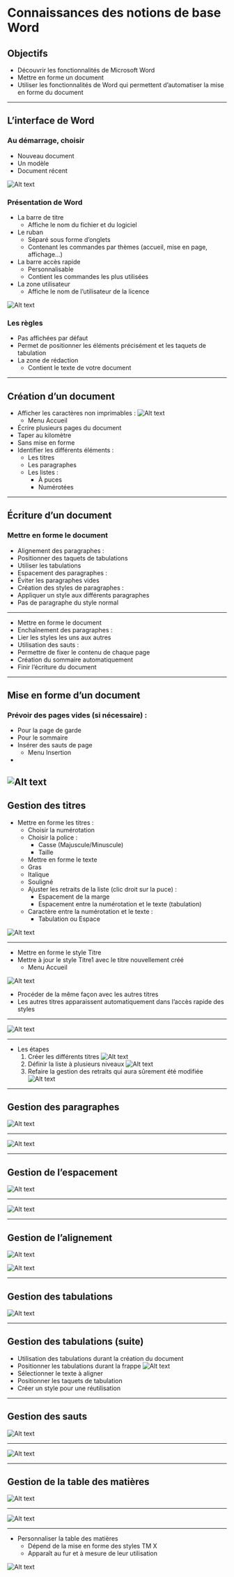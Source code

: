 # Connaissances des notions de base Word

## Objectifs

- Découvrir les fonctionnalités de Microsoft Word
- Mettre en forme un document
- Utiliser les fonctionnalités de Word qui permettent d’automatiser la mise en forme du document

---

## L’interface de Word

### Au démarrage, choisir

- Nouveau document
- Un modèle
- Document récent

![Alt text](image.png)

### Présentation de Word

- La barre de titre
  - Affiche le nom du fichier et du logiciel
- Le ruban
  - Séparé sous forme d’onglets
  - Contenant les commandes par thèmes (accueil, mise en page, affichage…)
- La barre accès rapide
  - Personnalisable
  - Contient les commandes les plus utilisées
- La zone utilisateur
  - Affiche le nom de l’utilisateur de la licence

![Alt text](image-1.png)

### Les règles

- Pas affichées par défaut
- Permet de positionner les éléments précisément et les taquets de tabulation
- La zone de rédaction
  - Contient le texte de votre document

---

## Création d’un document

- Afficher les caractères non imprimables : ![Alt text](image-2.png)
  - Menu Accueil
- Écrire plusieurs pages du document
- Taper au kilomètre
- Sans mise en forme
- Identifier les différents éléments :
  - Les titres
  - Les paragraphes
  - Les listes :
    - À puces
    - Numérotées

---

## Écriture d’un document

### Mettre en forme le document

- Alignement des paragraphes :
- Positionner des taquets de tabulations
- Utiliser les tabulations
- Espacement des paragraphes :
- Éviter les paragraphes vides
- Création des styles de paragraphes :
- Appliquer un style aux différents paragraphes
- Pas de paragraphe du style normal

---


- Mettre en forme le document
 - Enchaînement des paragraphes :
  - Lier les styles les uns aux autres
- Utilisation des sauts :
 - Permettre de fixer le contenu de chaque page
- Création du sommaire automatiquement
- Finir l’écriture du document


---

## Mise en forme d’un document

### Prévoir des pages vides (si nécessaire) :

- Pour la page de garde
- Pour le sommaire
- Insérer des sauts de page
  - Menu Insertion
- 
![Alt text](image-3.png)
---

## Gestion des titres

- Mettre en forme les titres :
  - Choisir la numérotation
  - Choisir la police :
    - Casse (Majuscule/Minuscule)
    - Taille
   - Mettre en forme le texte
    - Gras
    - Italique
    - Souligné
  - Ajuster les retraits de la liste (clic droit sur la puce) :
    - Espacement de la marge
    - Espacement entre la numérotation et le texte (tabulation)
  - Caractère entre la numérotation et le texte :
    - Tabulation ou Espace

![Alt text](image-4.png)

---

- Mettre en forme le style Titre
- Mettre à jour le style Titre1 avec le titre nouvellement créé
  - Menu Accueil

![Alt text](image-5.png)

- Procéder de la même façon avec les autres titres
- Les autres titres apparaissent automatiquement dans l’accès rapide des styles

---

![Alt text](image-6.png)


---


- Les étapes
  1. Créer les différents titres ![Alt text](image-7.png)
  2. Définir la liste à plusieurs niveaux ![Alt text](image-8.png)
  3. Refaire la gestion des retraits qui aura sûrement été modifiée ![Alt text](image-9.png)

---

## Gestion des paragraphes

![Alt text](image-10.png)

---


![Alt text](image-11.png)


---

## Gestion de l’espacement

![Alt text](image-12.png)

---

![Alt text](image-13.png)

---

## Gestion de l’alignement

![Alt text](image-14.png)

![Alt text](image-15.png)

---

## Gestion des tabulations

![Alt text](image-16.png)

---

## Gestion des tabulations (suite)

- Utilisation des tabulations durant la création du document
 - Positionner les tabulations durant la frappe ![Alt text](image-17.png)
 - Sélectionner le texte à aligner
 - Positionner les taquets de tabulation
 - Créer un style pour une réutilisation

---

## Gestion des sauts

![Alt text](image-18.png)

---


![Alt text](image-19.png)

---

## Gestion de la table des matières

![Alt text](image-20.png)

---



![Alt text](image-21.png)

---


- Personnaliser la table des matières
  - Dépend de la mise en forme des styles TM X
  - Apparaît au fur et à mesure de leur utilisation

![Alt text](image-22.png)



